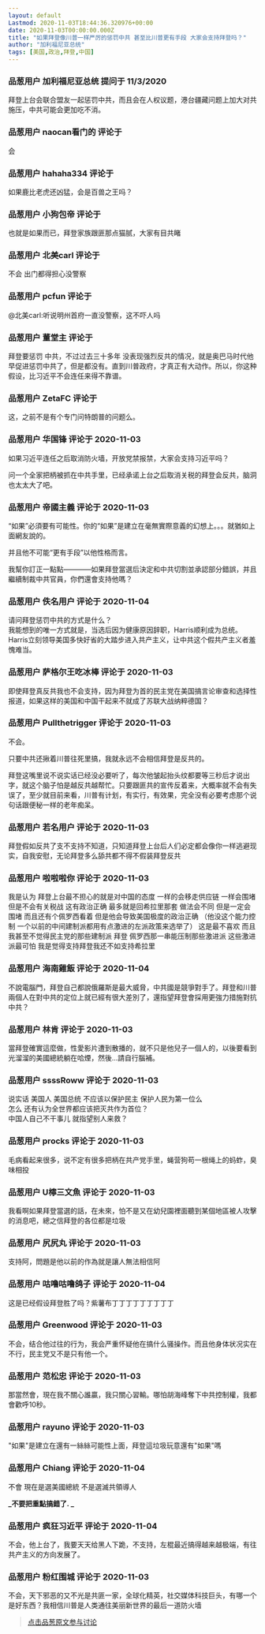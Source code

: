 ```yaml
---
layout: default
Lastmod: 2020-11-03T18:44:36.320976+00:00
date: 2020-11-03T00:00:00.000Z
title: "如果拜登像川普一样严厉的惩罚中共 甚至比川普更有手段 大家会支持拜登吗？"
author: "加利福尼亚总统"
tags: [美国,政治,拜登,中国]
---
```



### 品葱用户 **加利福尼亚总统** 提问于 11/3/2020
    
拜登上台会联合盟友一起惩罚中共，而且会在人权议题，港台疆藏问题上加大对共施压，中共可能会更加吃不消。
    
                

### 品葱用户 **naocan看门的** 评论于 
        
会
        
                

### 品葱用户 **hahaha334** 评论于 
        
如果鹿比老虎还凶猛，会是百兽之王吗？
        
                

### 品葱用户 **小狗包帝** 评论于 
        
也就是如果而已，拜登家族跟匪那点猫腻，大家有目共睹
        
                

### 品葱用户 **北美carl** 评论于 
        
不会 出门都得担心没警察
        
                

### 品葱用户 **pcfun** 评论于 
        
@北美carl:听说明州首府一直没警察，这不吓人吗
        
                

### 品葱用户 **董堂主** 评论于 
        
拜登要惩罚 中共，不过过去三十多年 没表现强烈反共的情况，就是奥巴马时代他早促进惩罚中共了，但是都没有。直到川普政府，才真正有大动作。所以，你这种假设，比习近平不会连任来得不靠谱。
        
                

### 品葱用户 **ZetaFC** 评论于 
        
这，之前不是有个专门问特朗普的问题么。
        
                

### 品葱用户 **华国锋** 评论于 2020-11-03
        
如果习近平连任之后取消防火墙，开放党禁报禁，大家会支持习近平吗？  
  
问一个全家把柄被抓在中共手里，已经承诺上台之后取消关税的拜登会反共，脑洞也太太大了吧。
        
                

### 品葱用户 **帝國主義** 评论于 2020-11-03
        
“如果”必須要有可能性。你的“如果”是建立在毫無實際意義的幻想上。。。就猶如上面網友說的。  
  
并且他不可能“更有手段”以他性格而言。  
  
我幫你訂正一點點————如果拜登當選后決定和中共切割並承認部分錯誤，并且繼續制裁中共官員，你們還會支持他嗎？
        
                

### 品葱用户 **佚名用户** 评论于 2020-11-04
        
请问拜登惩罚中共的方式是什么？  
我能想到的唯一方式就是，当选后因为健康原因辞职，Harris顺利成为总统。Harris立刻领导美国多快好省的大踏步进入共产主义，让中共这个假共产主义者羞愧难当。
        
                

### 品葱用户 **萨格尔王吃冰棒** 评论于 2020-11-03
        
即使拜登真反共我也不会支持，因为拜登为首的民主党在美国搞言论审查和选择性报道，如果这样的美国和中国干起来不就成了苏联大战纳粹德国？
        
                

### 品葱用户 **Pullthetrigger** 评论于 2020-11-03
        
不会。  
  
只要中共还揪着川普往死里搞，我就永远不会相信拜登是反共的。  
  
拜登这嘴里说不说实话已经没必要听了，每次他皱起抬头纹都要等三秒后才说出字，就这个脑子怕是越反共越帮忙。只要跟匪共的宣传反着来，大概率就不会有失误了，至少就目前来看，川普有计划，有实行，有效果，完全没有必要考虑那个说句话跟便秘一样的老年痴呆。
        
                

### 品葱用户 **若名用户** 评论于 2020-11-03
        
拜登假如反共了支不支持不知道，只知道拜登上台后人们必定都会像你一样逃避现实，自我安慰，无论拜登多么舔共都不得不假装拜登反共
        
                

### 品葱用户 **啦啦啦你** 评论于 2020-11-03
        
我是认为 拜登上台最不担心的就是对中国的态度 一样的会移走供应链 一样会围堵 但是不会有关税战 这有政治正确 最多就是回希拉里那套 做法会不同 但是一定会围堵 而且还有个佩罗西看着 但是他会导致美国极度的政治正确 （他没这个能力控制 一个以前的中间建制派都用有点激进的左派政策来选举了） 这是最不喜欢 而且我甚至不觉得民主党的那些建制派 拜登 佩罗西那一串能压制那些激进派 这些激进派最可怕 我是觉得支持拜登我还不如支持希拉里
        
                

### 品葱用户 **海南雞飯** 评论于 2020-11-04
        
不說電腦門，拜登自己都說俄羅斯是最大威脅，中共國是競爭對手了。拜登和川普兩個人在對中共的定位上就已經有很大差別了，還指望拜登會採用更強力措施對抗中共？
        
                

### 品葱用户 **林肯** 评论于 2020-11-03
        
當拜登確實這麼做，性愛影片遭到散播的，就不只是他兒子一個人的，以後要看到光溜溜的美國總統躺在哈煙，然後...請自行腦補。
        
                

### 品葱用户 **ssssRoww** 评论于 2020-11-03
        
说实话 美国人 美国总统 不应该以保护民主 保护人民为第一位么  
怎么 还有认为全世界都应该把灭共作为首位？  
中国人自己不干事儿 就指望别人来救？
        
                

### 品葱用户 **procks** 评论于 2020-11-03
        
毛病看起来很多，说不定有很多把柄在共产党手里，蝇营狗苟一根绳上的蚂蚱，臭味相投
        
                

### 品葱用户 **U檸三文魚** 评论于 2020-11-03
        
我看啊如果拜登當選的話，在未來，怕不是又在幼兒園裡面聽到某個地區被人攻擊的消息吧，總之信拜登的各位都是垃圾
        
                

### 品葱用户 **尻尻丸** 评论于 2020-11-03
        
支持阿，問題是他以前的作為就是讓人無法相信阿
        
                

### 品葱用户 **咕噜咕噜鸽子** 评论于 2020-11-04
        
这是已经假设拜登胜了吗？紫薯布丁丁丁丁丁丁丁丁丁
        
                

### 品葱用户 **Greenwood** 评论于 2020-11-03
        
不会，结合他过往的行为，我会严重怀疑他在搞什么骚操作。而且他身体状况实在不行，民主党又不是只有他一个。
        
                

### 品葱用户 **范松忠** 评论于 2020-11-03
        
那當然會，現在我不關心誰贏，我只關心習輸。哪怕胡海峰奪下中共控制權，我都會歡呼10秒。
        
                

### 品葱用户 **rayuno** 评论于 2020-11-03
        
"如果"是建立在還有一絲絲可能性上面，拜登這垃圾玩意還有"如果"嗎
        
                

### 品葱用户 **Chiang** 评论于 2020-11-04
        
不會 現在是選美國總統 不是選滅共領導人  
  
**_不要把重點搞錯了. _**
        
                

### 品葱用户 **疯狂习近平** 评论于 2020-11-04
        
不会，他上台了，我要天天给黑人下跪，不支持，左棍最近搞得越来越极端，有往共产主义的方向发展了。
        
                

### 品葱用户 **粉红围城** 评论于 2020-11-03
        
不会，天下邪恶的又不光是共匪一家，全球化精英，社交媒体科技巨头，有哪一个是好东西？我相信川普是人类通往美丽新世界的最后一道防火墙
        
                





> [点击品葱原文参与讨论](https://pincong.rocks/question/33000)

